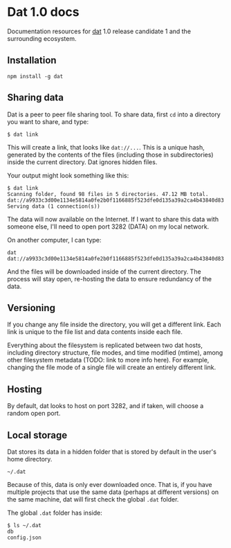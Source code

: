 # Dat 1.0 docs

Documentation resources for [dat](https://github.com/maxogden/dat) 1.0 release candidate 1 and the surrounding ecosystem.

## Installation

```
npm install -g dat
```

## Sharing data

Dat is a peer to peer file sharing tool. To share data, first `cd` into a directory you want to share, and type:

```
$ dat link
```

This will create a link, that looks like `dat://...`. This is a unique hash, generated by the contents of the files (including those in subdirectories) inside the current directory. Dat ignores hidden files.

Your output might look something like this:

```
$ dat link
Scanning folder, found 98 files in 5 directories. 47.12 MB total.
dat://a9933c3d00e1134e5814a0fe2b0f1166885f523dfe0d135a39a2ca4b43840d83
Serving data (1 connection(s))
```

The data will now available on the Internet. If I want to share this data with someone else, I'll need to open port 3282 (DATA) on my local network.

On another computer, I can type:

```
dat dat://a9933c3d00e1134e5814a0fe2b0f1166885f523dfe0d135a39a2ca4b43840d83
```

And the files will be downloaded inside of the current directory. The process will stay open, re-hosting the data to ensure redundancy of the data.

## Versioning

If you change any file inside the directory, you will get a different link. Each link is unique to the file list and data contents inside each file.

Everything about the filesystem is replicated between two dat hosts, including directory structure, file modes, and time modified (mtime), among other filesystem metadata (TODO: link to more info here). For example, changing the file mode of a single file will create an entirely different link.

## Hosting

By default, dat looks to host on port 3282, and if taken, will choose a random open port.

## Local storage

Dat stores its data in a hidden folder that is stored by default in the user's home directory.

```
~/.dat
```

Because of this, data is only ever downloaded once. That is, if you have multiple projects that use the same data (perhaps at different versions) on the same machine, dat will first check the global `.dat` folder.

The global `.dat` folder has inside:

```
$ ls ~/.dat
db
config.json
```

